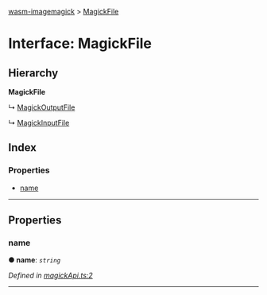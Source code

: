 [wasm-imagemagick](../README.md) > [MagickFile](../interfaces/magickfile.md)

# Interface: MagickFile

## Hierarchy

**MagickFile**

↳  [MagickOutputFile](magickoutputfile.md)

↳  [MagickInputFile](magickinputfile.md)

## Index

### Properties

* [name](magickfile.md#name)

---

## Properties

<a id="name"></a>

###  name

**● name**: *`string`*

*Defined in [magickApi.ts:2](https://github.com/KnicKnic/WASM-ImageMagick/blob/7684a1c/src/magickApi.ts#L2)*

___

